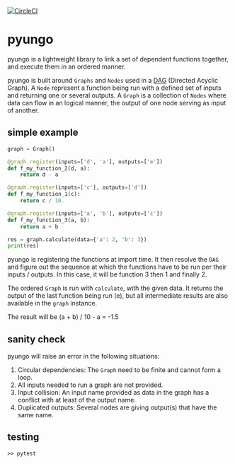 [![CircleCI](https://circleci.com/gh/cedricleroy/pyungo.svg?style=shield)](https://circleci.com/gh/cedricleroy/pyungo)

# pyungo

pyungo is a lightweight library to link a set of dependent functions together, and execute them in an ordered manner.

pyungo is built around `Graphs` and `Nodes` used in a [DAG](https://en.wikipedia.org/wiki/Directed_acyclic_graph) (Directed Acyclic Graph). A `Node` represent a function being run with a defined set of inputs and returning one or several outputs. A `Graph` is a collection of `Nodes` where data can flow in an logical manner, the output of one node serving as input of another.

## simple example

```python
graph = Graph()

@graph.register(inputs=['d', 'a'], outputs=['e'])
def f_my_function_2(d, a):
    return d - a

@graph.register(inputs=['c'], outputs=['d'])
def f_my_function_1(c):
    return c / 10.

@graph.register(inputs=['a', 'b'], outputs=['c'])
def f_my_function_3(a, b):
    return a + b

res = graph.calculate(data={'a': 2, 'b': 3})
print(res)
```

pyungo is registering the functions at import time. It then resolve the `DAG` and figure out the sequence at which the functions have to be run per their inputs / outputs. In this case, it will be function 3 then 1 and finally 2.

The ordered `Graph` is run with `calculate`, with the given data. It returns the output of the last function being run (e), but all intermediate results are also available in the `graph` instance.

The result will be (a + b) / 10 - a = -1.5

## sanity check

pyungo will raise an error in the following situations:

1. Circular dependencies: The `Graph` need to be finite and cannot form a loop.
2. All inputs needed to run a graph are not provided.
3. Input collision: An input name provided as data in the graph has a conflict with at least of the output name.
4. Duplicated outputs: Several nodes are giving output(s) that have the same name.

## testing
```
>> pytest
```

